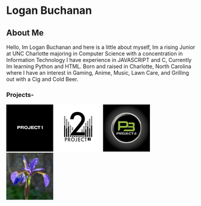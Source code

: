 # Logan Buchanan
## About Me
Hello, Im Logan Buchanan and here is a little about myself,
Im a rising Junior at UNC Charlotte majoring in Computer Science
with a concentration in Information Technology
I have experience in JAVASCRIPT and C, Currently Im learning
Python and HTML.
Born and raised in Charlotte, North Carolina where I have an
interest in Gaming, Anime, Music, Lawn Care, and Grilling out
with a Cig and Cold Beer.

### Projects-

<a href="https://github.com/LoganBuchanan/LoganBuchanan.github.io/blob/main/Heart_Attack_Risk_Final.ipynb" target="_blank" rel="noopener noreferrer"><img src="project1.jpg" alt="Link project." style="width:125px;height:125px;"></a>
<a href="https://github.com/LoganBuchanan/LoganBuchanan.github.io/blob/main/project2rain.ipynb" target="_blank" rel="noopener noreferrer"><img src="project2.png" alt="Link project." style="width:125px;height:125px;"></a>
<a href="https://github.com/LoganBuchanan/LoganBuchanan.github.io/blob/main/project2rain.ipynb" target="_blank" rel="noopener noreferrer"><img src="5ppbXkDy_400x400.jpg" alt="Link project." style="width:125px;height:125px;"></a>
<a href="https://github.com/LoganBuchanan/LoganBuchanan.github.io/blob/main/Iris_Flower_Clustering.ipynb" target="_blank" rel="noopener noreferrer"><img src="Iris.jpg" alt="Link project." style="width:125px;height:125px;"></a>


